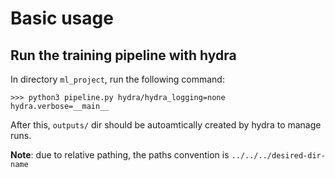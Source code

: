 # __Basic usage__

## __Run the training pipeline with hydra__
In directory `ml_project`, run the following command:

```>>> python3 pipeline.py hydra/hydra_logging=none hydra.verbose=__main__```

After this, `outputs/` dir should be autoamtically created by hydra to manage runs.

__Note__: due to relative pathing, the paths convention is `../../../desired-dir-name`